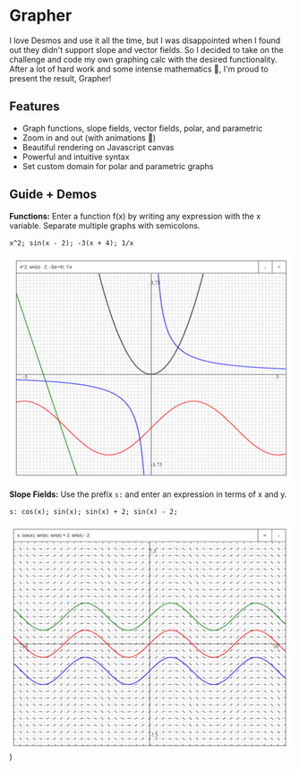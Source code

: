 # Grapher
I love Desmos and use it all the time, but I was disappointed when I found out they didn't support slope and vector fields. So I decided to take on the challenge and code my own graphing calc with the desired functionality. After a lot of hard work and some intense mathematics 🙂, I'm proud to present the result, Grapher!

## Features
* Graph functions, slope fields, vector fields, polar, and parametric
* Zoom in and out (with animations 🥳)
* Beautiful rendering on Javascript canvas
* Powerful and intuitive syntax
* Set custom domain for polar and parametric graphs

## Guide + Demos
**Functions:** Enter a function f(x) by writing any expression with the x variable. Separate multiple graphs with semicolons. 

```
x^2; sin(x - 2); -3(x + 4); 1/x
```

![Functions Demo](https://raw.githubusercontent.com/rohanphanse/grapher/main/images/functions.png)

**Slope Fields:** Use the prefix `s:` and enter an expression in terms of x and y.

```
s: cos(x); sin(x); sin(x) + 2; sin(x) - 2;
```

![Slope Field Demo](https://raw.githubusercontent.com/rohanphanse/grapher/main/images/slope-field.png))


